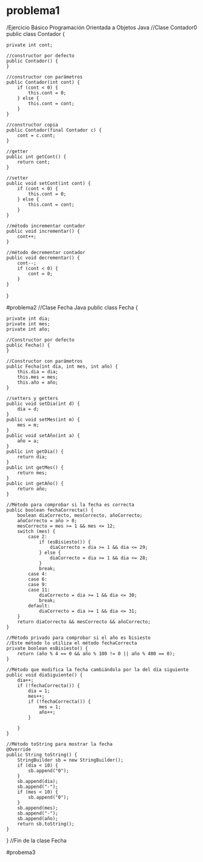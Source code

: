 # problema1
/Ejercicio Básico Programación Orientada a Objetos Java 
//Clase Contador0
public class Contador {

    private int cont;

    //constructor por defecto
    public Contador() {
    }

    //constructor con parámetros
    public Contador(int cont) {
        if (cont < 0) {
            this.cont = 0;
        } else {
            this.cont = cont;
        }
    }

    //constructor copia
    public Contador(final Contador c) {
        cont = c.cont;
    }

    //getter
    public int getCont() {
        return cont;
    }

    //setter
    public void setCont(int cont) {
        if (cont < 0) {
            this.cont = 0;
        } else {
            this.cont = cont;
        }
    }

    //método incrementar contador
    public void incrementar() {
        cont++;
    }

    //método decrementar contador
    public void decrementar() {
        cont--;
        if (cont < 0) {
            cont = 0;
        }
    }
}

















#problema2
//Clase Fecha Java
public class Fecha {

    private int dia;
    private int mes;
    private int año;

    //Constructor por defecto
    public Fecha() {
    }

    //Constructor con parámetros
    public Fecha(int dia, int mes, int año) {
        this.dia = dia;
        this.mes = mes;
        this.año = año;
    }

    //setters y getters
    public void setDia(int d) {
        dia = d;
    }
    public void setMes(int m) {
        mes = m;
    }
    public void setAño(int a) {
        año = a;
    }
    public int getDia() {
        return dia;
    }
    public int getMes() {
        return mes;
    }
    public int getAño() {
        return año;
    }

    //Método para comprobar si la fecha es correcta
    public boolean fechaCorrecta() {
        boolean diaCorrecto, mesCorrecto, añoCorrecto;
        añoCorrecto = año > 0;
        mesCorrecto = mes >= 1 && mes <= 12;
        switch (mes) {
            case 2:
                if (esBisiesto()) {
                    diaCorrecto = dia >= 1 && dia <= 29;
                } else {
                    diaCorrecto = dia >= 1 && dia <= 28;
                }
                break;
            case 4:
            case 6:
            case 9:
            case 11:
                diaCorrecto = dia >= 1 && dia <= 30;
                break;
            default:
                diaCorrecto = dia >= 1 && dia <= 31;
        }
        return diaCorrecto && mesCorrecto && añoCorrecto;
    }

    //Método privado para comprobar si el año es bisiesto
    //Este método lo utiliza el método fechaCorrecta
    private boolean esBisiesto() {
        return (año % 4 == 0 && año % 100 != 0 || año % 400 == 0);
    }

    //Método que modifica la fecha cambiándola por la del día siguiente
    public void diaSiguiente() {
        dia++;
        if (!fechaCorrecta()) {
            dia = 1;
            mes++;
            if (!fechaCorrecta()) {
                mes = 1;
                año++;
            }

        }
    }

    //Método toString para mostrar la fecha
    @Override
    public String toString() {
        StringBuilder sb = new StringBuilder();
        if (dia < 10) {
            sb.append("0");
        }
        sb.append(dia);
        sb.append("-");
        if (mes < 10) {
            sb.append("0");
        }
        sb.append(mes);
        sb.append("-");
        sb.append(año);
        return sb.toString();
    }
} //Fin de la clase Fecha





#probema3





